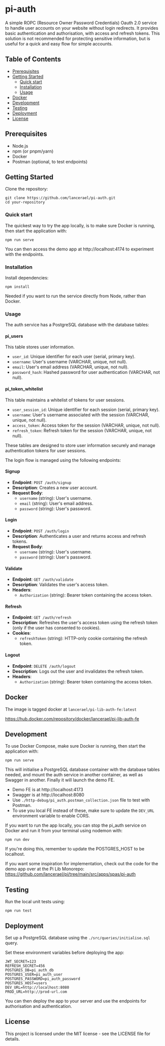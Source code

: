 # pi-auth

A simple ROPC (Resource Owner Password Credentials) Oauth 2.0 service to handle user accounts on your website without login redirects. It provides basic authentication and authorisation, with access and refresh tokens. This solution is not recommended for protecting sensitive information, but is useful for a quick and easy flow for simple accounts.

## Table of Contents

- [Prerequisites](#prerequisites)
- [Getting Started](#getting-started)
  - [Quick start](#quick-start)
  - [Installation](#installation)
  - [Usage](#usage)
- [Docker](#docker)
- [Development](#development)
- [Testing](#testing)
- [Deployment](#deployment)
- [License](#license)

## Prerequisites

- Node.js
- npm (or pnpm/yarn)
- Docker
- Postman (optional, to test endpoints)

## Getting Started

Clone the repository:

```
git clone https://github.com/lancerael/pi-auth.git
cd your-repository
```

### Quick start

The quickest way to try the app locally, is to make sure Docker is running, then start the application with:

```
npm run serve
```

You can then access the demo app at http://localhost:4174 to experiment with the endpoints.

### Installation

Install dependencies:

```
npm install
```

Needed if you want to run the service directly from Node, rather than Docker.

### Usage

The auth service has a PostgreSQL database with the database tables:

#### pi_users

This table stores user information.

- `user_id`: Unique identifier for each user (serial, primary key).
- `username`: User's username (VARCHAR, unique, not null).
- `email`: User's email address (VARCHAR, unique, not null).
- `password_hash`: Hashed password for user authentication (VARCHAR, not null).

#### pi_token_whitelist

This table maintains a whitelist of tokens for user sessions.

- `user_session_id`: Unique identifier for each session (serial, primary key).
- `username`: User's username associated with the session (VARCHAR, unique, not null).
- `access_token`: Access token for the session (VARCHAR, unique, not null).
- `refresh_token`: Refresh token for the session (VARCHAR, unique, not null).

These tables are designed to store user information securely and manage authentication tokens for user sessions.

The login flow is managed using the following endpoints:

#### Signup

- **Endpoint**: `POST /auth/signup`
- **Description**: Creates a new user account.
- **Request Body**:
  - `username` (string): User's username.
  - `email` (string): User's email address.
  - `password` (string): User's password.

#### Login

- **Endpoint**: `POST /auth/login`
- **Description**: Authenticates a user and returns access and refresh tokens.
- **Request Body**:
  - `username` (string): User's username.
  - `password` (string): User's password.

#### Validate

- **Endpoint**: `GET /auth/validate`
- **Description**: Validates the user's access token.
- **Headers**:
  - `Authorization` (string): Bearer token containing the access token.

#### Refresh

- **Endpoint**: `GET /auth/refresh`
- **Description**: Refreshes the user's access token using the refresh token (only if the user has consented to cookies).
- **Cookies**:
  - `refreshToken` (string): HTTP-only cookie containing the refresh token.

#### Logout

- **Endpoint**: `DELETE /auth/logout`
- **Description**: Logs out the user and invalidates the refresh token.
- **Headers**:
  - `Authorization` (string): Bearer token containing the access token.

## Docker

The image is tagged docker at `lancerael/pi-lib-auth-fe:latest`

https://hub.docker.com/repository/docker/lancerael/pi-lib-auth-fe

## Development

To use Docker Compose, make sure Docker is running, then start the application with:

```
npm run serve
```

This will initialise a PostgreSQL database container with the database tables needed, and mount the auth service in another container, as well as Swagger in another. Finally it will launch the demo FE.

- Demo FE is at http://localhost:4173
- Swagger is at http://localhost:8080
- Use `./http-debug/pi_auth.postman_collection.json` file to test with Postman.
- To use you local FE instead of these, make sure to update the `DEV_URL` environment variable to enable CORS.

If you want to run the app locally, you can stop the pi_auth service on Docker and run it from your terminal using nodemon with:

```
npm run dev
```

If you're doing this, remember to update the POSTGRES_HOST to be localhost.

If you want some inspiration for implementation, check out the code for the demo app over at the Pi Lib Monorepo: https://github.com/lancerael/pi/tree/main/src/apps/spas/pi-auth

## Testing

Run the local unit tests using:

```
npm run test
```

## Deployment

Set up a PostgreSQL database using the `./src/queries/initialise.sql` query.

Set these environment variables before deploying the app:

```
JWT_SECRET=123
REFRESH_SECRET=456
POSTGRES_DB=pi_auth_db
POSTGRES_USER=pi_auth_user
POSTGRES_PASSWORD=pi_auth_password
POSTGRES_HOST=users
DEV_URL=http://localhost:8080
PROD_URL=http://prod-url.com
```

You can then deploy the app to your server and use the endpoints for authorisation and authentication.

## License

This project is licensed under the MIT license - see the LICENSE file for details.
